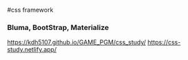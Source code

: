 #css framework
### Bluma, BootStrap, Materialize


https://kdh5107.github.io/GAME_PGM/css_study/
https://css-study.netlify.app/

